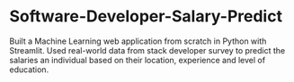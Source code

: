 # Software-Developer-Salary-Predict
Built a Machine Learning web application from scratch in Python with Streamlit. Used real-world data from stack developer survey to predict the salaries an individual based on their location, experience and level of education. 

